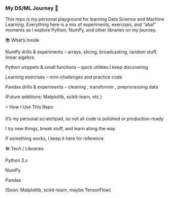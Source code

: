 ### My DS/ML Journey 🚀

This repo is my personal playground for learning Data Science and Machine Learning.
Everything here is a mix of experiments, exercises, and “aha!” moments as I explore Python, NumPy, and other libraries on my journey.

📚 What’s Inside

NumPy drills & experiments – arrays, slicing, broadcasting, random stuff, linear algebra

Python snippets & small functions – quick utilities I keep discovering

Learning exercises – mini-challenges and practice code

Pandas drills & experiments – cleaning , transformin , preprocessing data

(Future additions: Matplotlib, scikit-learn, etc.)

⚡ How I Use This Repo

It’s my personal scratchpad, so not all code is polished or production-ready

I try new things, break stuff, and learn along the way

If something works, I keep it here for reference

🛠️ Tech / Libraries

Python 3.x

NumPy

Pandas

(Soon: Matplotlib, scikit-learn, maybe TensorFlow)

